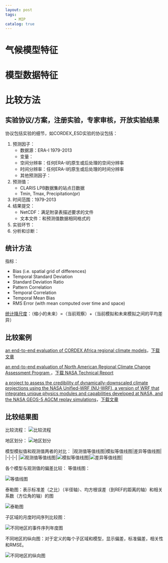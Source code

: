 ```yaml
---
layout: post
tags: 
    - MIP
catalog: true
---
```


# 气候模型特征

# 模型数据特征

# 比较方法
## 实验协议/方案，注册实验，专家审核，开放实验结果
协议包括实验的细节，如CORDEX_ESD实验的协议包括：
1. 预测因子：
    - 数据源：ERA-I 1979-2013
    - 变量：
    - 空间分辨率：任何ERA-I的原生或后处理的空间分辨率
    - 时间分辨率：任何ERA-I的原生或后处理的时间分辨率
    - 其他预测因子：
2. 预测值：
    - CLARIS LPB数据集的站点日数据
    - Tmin, Tmax, Precipitation(pr)
3. 时间范围：1979-2013
4. 结果提交：
    - NetCDF：满足附录表描述要求的文件
    - 文本文件：和预测值数据相同格式的
5. 实验环节：
6. 分析和诊断：

## 统计方法
指标：
- Bias  (i.e. spatial grid of differences)
- Temporal Standard Deviation
- Standard Deviation Ratio
- Pattern Correlation
- Temporal Correlation
- Temporal Mean Bias
- RMS Error (with mean computed over time and space)

[统计降尺度](https://rcmes.jpl.nasa.gov/content/statistical-downscaling)：（缩小的未来）=（当前观察）+（当前模拟和未来模拟之间的平均差异）

## 比较案例
[an end-to-end evaluation of CORDEX Africa regional climate models](https://rcmes.jpl.nasa.gov/content/configuration-files-kim-et-al-2013a)，[下载文章](https://link.springer.com/article/10.1007/s00382-013-1751-7)<br>

[an end-to-end evaluation of North American Regional Climate Change Assessment Program ](https://rcmes.jpl.nasa.gov/content/configuration-files-NARCCAP)，[下载 NASA Technical Report]()<br>

[a project to assess the credibility of dynamically-downscaled climate projections using the NASA Unified-WRF (NU-WRF), a version of WRF that integrates unique physics modules and capabilities developed at NASA, and the NASA GEOS-5 AGCM replay simulations](https://rcmes.jpl.nasa.gov/content/nasa-dynamic-downscaling-project-part-i)，[下载文章](https://trs.jpl.nasa.gov/bitstream/handle/2014/45705/17-0785.pdf?sequence=1&isAllowed=y)<br>

## 比较结果图
比较流程：
![比较流程](../img/in-post/cmip/rcmes_outline_mar2016.png)

地区划分：
![地区划分](../img/in-post/cmip/RCMES_map_subregion.png)

模型模拟值和观测值两者的对比：
|观测值等值线图|模拟等值线图|差异等值线图|
|-|-|-|
|![观测值等值线图](../img/in-post/cmip/Obs_contour_May2016.png)|![模拟等值线图](../img/in-post/cmip/Model_contour_May2016.png)|![差异等值线图](../img/in-post/cmip/CLI_Bias_contour.png)|

各个模型与观测值的偏差比较：
等值线图：

![等值线图](../img/in-post/cmip/RCMES_cordex_AF_prec_annual_mean_bias_to_cru1.png)

泰勒图：表示标准差（之比）（半径轴）、均方根误差（到REF的距离的轴）和相关系数（方位角的轴）的图

![泰勒图](../img/in-post/cmip/RCMES_cordex_AF_prec_annual_mean_taylor_diagram_to_cru.png)

子区域的月度时间序列比较图：

![不同地区的事件序列年度图](../img/in-post/cmip/RCMES_cordex_AF_prec_subregion_annual_cycle_time_series1copy.png)

不同地区的纵向图：对于定义的每个子区域和模型，显示偏差，标准偏差，相关性和RMSE。

![不同地区的纵向图](../img/in-post/cmip/cf_results.png)
